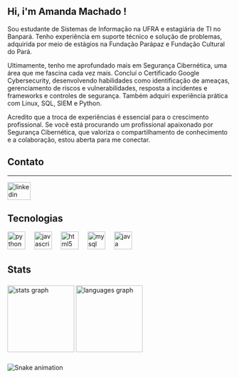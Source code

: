 <h2 align="left">Hi, i'm Amanda Machado  !</h2>

<h>Sou estudante de Sistemas de Informação na UFRA e estagiária de TI no Banpará. Tenho experiência em suporte técnico e solução de problemas, adquirida por meio de estágios na Fundação Parápaz e Fundação Cultural do Pará.

Ultimamente, tenho me aprofundado mais em Segurança Cibernética, uma área que me fascina cada vez mais. Concluí o Certificado Google Cybersecurity, desenvolvendo habilidades como identificação de ameaças, gerenciamento de riscos e vulnerabilidades, resposta a incidentes e frameworks e controles de segurança. Também adquiri experiência prática com Linux, SQL, SIEM e Python.

Acredito que a troca de experiências é essencial para o crescimento profissional. Se você está procurando um profissional apaixonado por Segurança Cibernética, que valoriza o compartilhamento de conhecimento e a colaboração, estou aberta para me conectar. </h>

###


<h2 align="left">Contato</h2>

---

<div align="left">
  <a href="https://www.linkedin.com/in/amanda-machado-a78b43215" target="_blank">
    <img src="https://raw.githubusercontent.com/Mandyhmachado/profile-readme-generator/master/src/assets/icons/social/linkedin/default.svg" width="52" height="40" alt="linkedin logo" />
  </a>
</div>

<h2 align="left">Tecnologias</h2>

<div align="left">
  <img src="https://cdn.jsdelivr.net/gh/devicons/devicon/icons/python/python-original.svg" height="40" alt="python logo"  />
  <img width="12" />
  <img src="https://cdn.jsdelivr.net/gh/devicons/devicon/icons/javascript/javascript-original.svg" height="40" alt="javascript logo"  />
  <img width="12" />
  <img src="https://cdn.jsdelivr.net/gh/devicons/devicon/icons/html5/html5-original.svg" height="40" alt="html5 logo"  />
  <img width="12" />
  <img src="https://cdn.jsdelivr.net/gh/devicons/devicon/icons/mysql/mysql-original.svg" height="40" alt="mysql logo"  />
  <img width="12" />
  <img src="https://cdn.jsdelivr.net/gh/devicons/devicon/icons/java/java-original.svg" height="40" alt="java logo"  />
</div>

###

<h2 align="left">Stats</h2>

###

<div align="left">
  <img src="https://github-readme-stats.vercel.app/api?username=Mandyhmachado&hide_title=false&hide_rank=false&show_icons=true&include_all_commits=true&count_private=true&disable_animations=false&theme=dracula&locale=en&hide_border=false&order=1" height="150" alt="stats graph"  />
  <img src="https://github-readme-stats.vercel.app/api/top-langs?username=Mandyhmachado&locale=en&hide_title=false&layout=compact&card_width=320&langs_count=5&theme=dracula&hide_border=false&order=2" height="150" alt="languages graph"  />
</div>

###

<img src="https://raw.githubusercontent.com/Mandyhmachado/Mandyhmachado/output/snake.svg" alt="Snake animation" />

###



